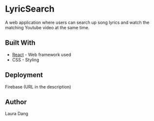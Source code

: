 # LyricSearch

A web application where users can search up song lyrics and watch the matching Youtube video at the same time. 

## Built With

* [React](https://reactjs.org/) - Web framework used
* CSS - Styling

## Deployment

Firebase (URL in the description)

## Author

Laura Dang
